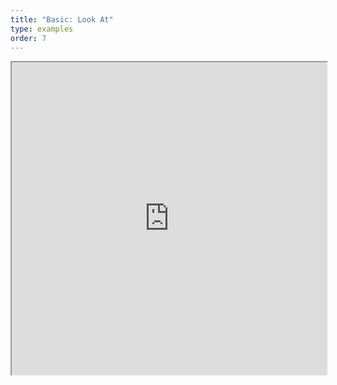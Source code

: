```yaml
---
title: "Basic: Look At"
type: examples
order: 7
---
```


<iframe class="example__iframe" width="100%" height="500" src="https://aframevr.github.io/aframe/examples/lookat/" allowfullscreen="yes"></iframe>
